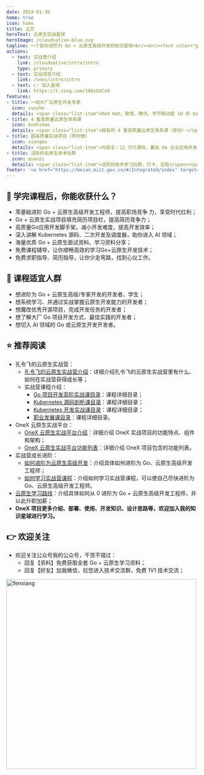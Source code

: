 ```yaml
---
date: 2024-01-30
home: true
icon: home
title: 主页
heroText: 云原生实战星球
heroImage: /cloudnative-blue.svg
tagline: 一个助你进阶为 Go + 云原生高级开发的知识星球<br/><br/><font color="gray" size="4.5" face="KaiTi">行业精品课，加入不后悔！</font>
actions:
  - text: 实战营介绍
    link: /cloudnative/intro/intro
    type: primary
  - text: 实战项目介绍
    link: /onex/intro/intro
  - text: 👉 加入星球
    link: https://t.zsxq.com/19UzGVCs9
features:
- title: 一线大厂云原生开发专家
  icon: zuozhe
  details: <span class="list-item">Red Hat、联想、腾讯、字节跳动超 10 年 Go + 云原生开发经验</span><span class="list-item">多个国内外知名产品设计和开发经验</span><span class="list-item">2 本书，4 套网课的技术课程写作经验</span><span class="list-item">中国移动通信联合会专家级讲师</span><span class="list-item">2023 年机械工业出版社新锐作者</span><span class="list-item">一个为写课敢于放弃头发的人</span>
- title: 4 套高质量云原生体系课
  icon: boshimao
  details: <span class="list-item">独有的 4 套高质量云原生体系课（原创）</span><span class="list-item">350 节课，充足的课程量</span><span class="list-item">100节 Go 项目开发高阶实战课</span><span class="list-item">32节 Kubernetes 源码剖析课(基于 v1.30.1)</span><span class="list-item">130节 Kubernetes 开发实战课</span><span class="list-item">15节 职业发展辅导 + 面试辅导</span></span><span class="list-item">每日一题（算法、Go、云原生面试题等）</span><span class="list-item">大量实战案例和源码</span><span class="list-item">不定期的直播分享</span><span class="list-item">体系课持续不断更新、优化</span><span class="list-item">星球内海量学习资料分享</span>
- title: 超高质量实战项目（带你做）
  icon: xiangmu
  details: <span class="list-item">内容全：12 万行源码，囊括 Go 企业应用开发中绝大部分功能点的企业级 Go 项目</span><span class="list-item">质量高：项目代码规范、质量高、功能全、易扩展</span><span class="list-item">开发模式全：命令式+声明式编程范式等</span><span class="list-item">架构先进：简洁架构、Kubernetes 架构</span><span class="list-item">持续更新：项目功能、架构等持续更新</span>
- title: 活跃的云原生技术社群
  icon: quanzi
  details: <span class="list-item">活跃的技术学习社群，打卡、互助</span><span class="list-item">持续不断的、高质量云原生技术分享，及时解答学习过程中的疑问</span>
footer: '<a href="https://beian.miit.gov.cn/#/Integrated/index" target="_blank">备案号: 粤ICP备2024181276号</a >'
---
```


## :gift: 学完课程后，你能收获什么？
- 零基础进阶 Go + 云原生高级开发工程师，提高职场竞争      力，享受时代红利；
- Go + 云原生实战项目填充简历项目栏，提高简历竞争力；
- 高质量Go应用开发脚手架，减小开发难度，提高开发效率；
- 深入讲解 Kubernetes 源码、二次开发及调度器，助你进入  AI 领域；
- 海量优质 Go + 云原生面试资料、学习资料分享；
- 免费课程辅导，让你顺畅高效的学习Go+云原生开发技术；
- 免费求职指导、简历指导，让你少走弯路，找到心仪工作。

## :couple: 课程适宜人群
- 想进阶为 Go + 云原生高级/专家开发的开发者、学生；
- 想系统学习、并通过实战掌握云原生开发能力的开发者；
- 想魔改优秀开源项目，完成开发任务的开发者；
- 想了解大厂 Go 项目开发方式、最佳实践的开发者；
- 想切入 AI 领域的 Go 或云原生开发开发者。

## :star: 推荐阅读 

- 孔令飞的云原生实战营：
  - [孔令飞的云原生实战营介绍](/cloudnative/intro/intro.md)：详细介绍孔令飞的云原生实战营里有什么、如何在实战营获得成长等；
  - 实战营课程介绍：
    - [Go 项目开发高阶实战课目录](/cloudnative/catalog/go.md)：课程详细目录；
    - [Kubernetes 源码剖析课目录](/cloudnative/catalog/kubernetes.md)：课程详细目录；
    - [Kubernetes 开发实战课目录](/cloudnative/catalog/k8s-devel.md)：课程详细目录；
    - [职业发展课目录](/cloudnative/catalog/career.md)：课程详细目录。
- OneX 云原生实战平台：
  - [OneX 云原生实战平台介绍](/onex/intro/intro.md)：详细介绍 OneX 实战项目的功能特点、组件和架构；
  - [OneX 云原生实战平台功能列表](/onex/intro/feature.md)：详细介绍 OneX 项目包含的功能列表。
- 实战营成长进阶：
  - [如何进阶为云原生高级开发](/cloudnative/advanced/advanced.md)：介绍具体如何进阶为 Go、云原生高级开发工程师；
  - [如何学习实战营课程](/cloudnative/advanced/how.md)：介绍如何学习实战营课程，可以使自己尽快进阶为 Go、云原生高级开发工程师。
- [云原生学习路线](/learn/roadmap.md)：介绍具体如何从 0 进阶为 Go + 云原生高级开发工程师，并以此升职加薪；
- **OneX 项目更多介绍、部署、使用、开发知识、设计思路等，欢迎加入我的知识星球进行学习。**

## :point_right: 欢迎关注

- 欢迎关注公众号我的公众号，干货不错过：
  - 回复【资料】免费获取全套 Go + 云原生学习资料；
  - 回复【好友】加我微信，拉您进入技术交流群，免费 1V1 技术交流；

<img src="/images/contact/令飞编程.png" alt="fenxiang" style="display: block;width:500px;height:auto;margin-left: 0;margin-right:auto;">
